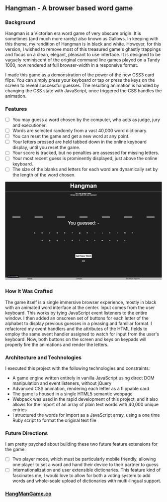 ## Hangman - A browser based word game

### Background

Hangman is a Victorian era word game of very obscure origin. It is sometimes (and much more rarely) also known as Gallows.
In keeping with this theme, my rendition of Hangman is in black and white. However, for this version, I wished to remove most of this treasured game's ghastly trappings and focus on a clean, elegant, pleasant to use interface. It is designed to be vaguely reminiscent of the original command line games played on a Tandy 1000, now rendered at full browser-width in a responsive format.

I made this game as a demonstration of the power of the new CSS3 card flips. You can simply press your keyboard or tap or press the keys on the screen to reveal successful guesses. The resulting animation is handled by changing the CSS state with JavaScript, once triggered the CSS handles the animation.

### Features

- [ ] You may guess a word chosen by the computer, who acts as judge, jury and executioner.
- [ ] Words are selected randomly from a vast 40,000 word dictionary.
- [ ] You can reset the game and get a new word at any point.
- [ ] Your letters pressed are held tabbed down in the online keyboard display, until you reset the game.
- [ ] Your score is tracked, but no penalties are assessed for missing letters.
- [ ] Your most recent guess is prominently displayed, just above the online keyboard.
- [ ] The size of the blanks and letters for each word are dynamically set by the length of the word chosen.

![Hangman](/images/hangman_demonstrated.gif)

### How It Was Crafted

The game itself is a single immersive browser experience, mostly in black with an animated word interface at the center.
Input comes from the user keyboard. This works by tying JavaScript event listeners to the entire window. I then added an onscreen set of buttons for each letter of the alphabet to display previous guesses in a pleasing and familiar format. I refactored my event handlers and the attributes of the HTML fields to employ the same event handler assigned to watch for input from the user's keyboard. Now, both buttons on the screen and keys on keypads will properly fire the animations and render the letters.

### Architecture and Technologies

I executed this project with the following technologies and constraints:

- A game engine written entirely in vanilla JavaScript using direct DOM manipulation and event listeners, without jQuery
- Advanced CSS animation, rendering each letter as a flippable card
- The game is housed in a single HTML5 semantic webpage
- Webpack was used in the rapid development of this project, and it also allows for the import of an array of plain text words with 40,000 unique entries
- I structured the words for import as a JavaScript array, using a one time Ruby script to format the original text file

### Future Directions
I am pretty psyched about building these two future feature extensions for the game:
- [ ] Two player mode, which must be particularly mobile friendly, allowing one player to set a word and hand their device to their partner to guess
- [ ] Internationalization and user extensible dictionaries. This feature kind of fascinates me, I would love to allow for both a voting system to add words and whole-scale upload of dictionaries with multi-lingual support.

### [HangManGame.co](http://www.hangmangame.co)
